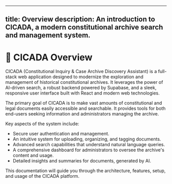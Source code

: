 
---
title: Overview
description: An introduction to CICADA, a modern constitutional archive search and management system.
---

# 🦋 CICADA Overview

CICADA (Constitutional Inquiry & Case Archive Discovery Assistant) is a full-stack web application designed to modernize the exploration and management of historical constitutional archives. It leverages the power of AI-driven search, a robust backend powered by Supabase, and a sleek, responsive user interface built with React and modern web technologies.

The primary goal of CICADA is to make vast amounts of constitutional and legal documents easily accessible and searchable. It provides tools for both end-users seeking information and administrators managing the archive.

Key aspects of the system include:
- Secure user authentication and management.
- An intuitive system for uploading, organizing, and tagging documents.
- Advanced search capabilities that understand natural language queries.
- A comprehensive dashboard for administrators to oversee the archive's content and usage.
- Detailed insights and summaries for documents, generated by AI.

This documentation will guide you through the architecture, features, setup, and usage of the CICADA platform.
